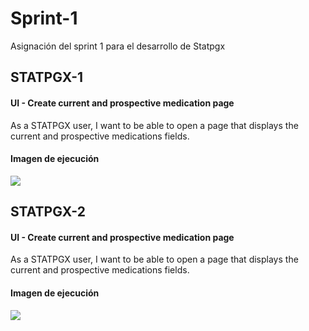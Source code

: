 # Sprint-1
Asignación del sprint 1 para el desarrollo de Statpgx

## STATPGX-1
#### UI - Create current and prospective medication page
As a STATPGX user, I want to be able to open a page that displays the current and prospective medications fields.

#### Imagen de ejecución
![](https://imgur.com/a/xwASkuH)


## STATPGX-2
#### UI - Create current and prospective medication page
As a STATPGX user, I want to be able to open a page that displays the current and prospective medications fields.

#### Imagen de ejecución
![](https://imgur.com/a/xwASkuH)


